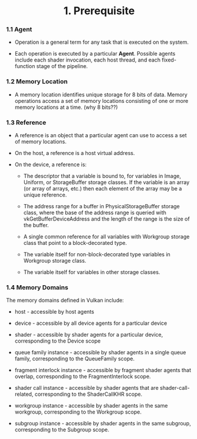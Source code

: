 <h1 align='center' >1. Prerequisite</h1>

### 1.1 Agent
- Operation is a general term for any task that is executed on the system.

- Each operation is executed by a particular **Agent**. Possible agents include each shader invocation, each host thread, and each fixed-function stage of the pipeline.

### 1.2 Memory Location
- A memory location identifies unique storage for 8 bits of data. Memory operations access a set of memory locations consisting of one or more memory locations at a time. (why 8 bits??)


### 1.3 Reference
 - A reference is an object that a particular agent can use to access a set of memory locations. 
 
 - On the host, a reference is a host virtual address. 
 
 - On the device, a reference is:

    - The descriptor that a variable is bound to, for variables in Image, Uniform, or StorageBuffer storage classes. If the variable is an array (or array of arrays, etc.) then each element of the array may be a unique reference.

    - The address range for a buffer in PhysicalStorageBuffer storage class, where the base of the address range is queried with vkGetBufferDeviceAddress and the length of the range is the size of the buffer.

    - A single common reference for all variables with Workgroup storage class that point to a block-decorated type.

    - The variable itself for non-block-decorated type variables in Workgroup storage class.

    - The variable itself for variables in other storage classes.

### 1.4 Memory Domains
The memory domains defined in Vulkan include:

- host - accessible by host agents

- device - accessible by all device agents for a particular device

- shader - accessible by shader agents for a particular device, corresponding to the Device scope

- queue family instance - accessible by shader agents in a single queue family, corresponding to the QueueFamily scope.

- fragment interlock instance - accessible by fragment shader agents that overlap, corresponding to the FragmentInterlock scope.

- shader call instance - accessible by shader agents that are shader-call-related, corresponding to the ShaderCallKHR scope.

- workgroup instance - accessible by shader agents in the same workgroup, corresponding to the Workgroup scope.

- subgroup instance - accessible by shader agents in the same subgroup, corresponding to the Subgroup scope.